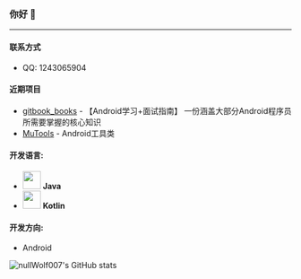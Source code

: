 ### 你好 👋

___

#### 联系方式

* QQ: 1243065904

#### 近期项目

* [gitbook_books](https://github.com/nullWolf007/gitbook_books) - 【Android学习+面试指南】 一份涵盖大部分Android程序员所需要掌握的核心知识
* [MuTools](https://github.com/nullWolf007/MuTools) - Android工具类

#### 开发语言: 

* <img src="https://logoeps.com/wp-content/uploads/2013/03/java-eps-vector-logo.png" width="32"/>  **Java**
* <img src="https://upload.wikimedia.org/wikipedia/commons/0/06/Kotlin_Icon.svg" width="32"/> **Kotlin**  

#### 开发方向:

* Android



<img align="left"  src="https://github-readme-stats.vercel.app/api?username=nullWolf007&count_private=true&theme=buefy" alt="nullWolf007's GitHub stats"  />


